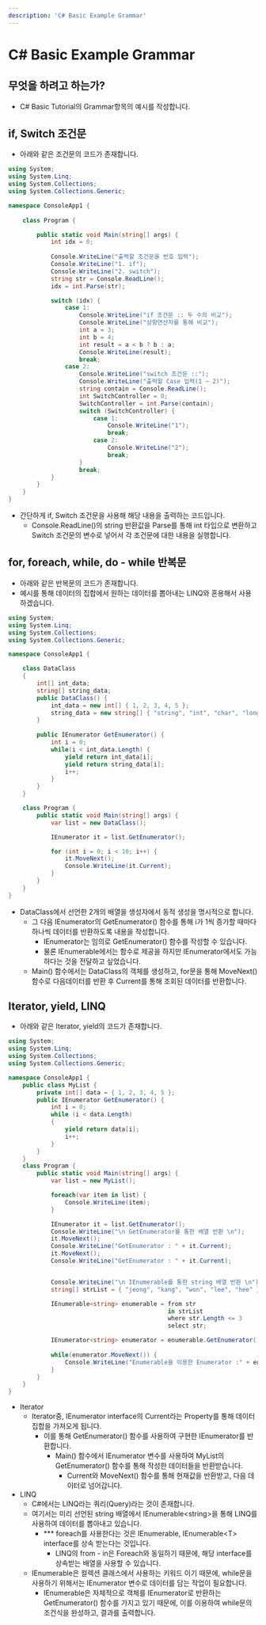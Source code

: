```yaml
---
description: 'C# Basic Example Grammar'
---
```


# C\# Basic Example Grammar

## 무엇을 하려고 하는가?

* C\# Basic Tutorial의 Grammar항목의 예시를 작성합니다.



## if, Switch 조건문

* 아래와 같은 조건문의 코드가 존재합니다.

```csharp
using System;
using System.Linq;
using System.Collections;
using System.Collections.Generic;

namespace ConsoleApp1 {
   
    class Program {

        public static void Main(string[] args) {
            int idx = 0;
            
            Console.WriteLine("출력할 조건문을 번호 입력");
            Console.WriteLine("1. if");
            Console.WriteLine("2. switch");
            string str = Console.ReadLine();
            idx = int.Parse(str);

            switch (idx) {
                case 1:
                    Console.WriteLine("if 조건문 :: 두 수의 비교");
                    Console.WriteLine("삼항연산자를 통해 비교");
                    int a = 3;
                    int b = 4;
                    int result = a < b ? b : a;
                    Console.WriteLine(result);
                    break;
                case 2:
                    Console.WriteLine("switch 조건문 ::");
                    Console.WriteLine("출력할 Case 입력(1 ~ 2)");
                    string contain = Console.ReadLine();
                    int SwitchController = 0;
                    SwitchController = int.Parse(contain);
                    switch (SwitchController) {
                        case 1:
                            Console.WriteLine("1");
                            break;
                        case 2:
                            Console.WriteLine("2");
                            break;
                    }
                    break;
            }
        }
    }
}

```

* 간단하게 if, Switch 조건문을 사용해 해당 내용을 출력하는 코드입니다.
  * Console.ReadLine\(\)의 string 반환값을 Parse를 통해 int 타입으로 변환하고 Switch 조건문의 변수로 넣어서 각 조건문에 대한 내용을 실행합니다.

## for, foreach, while, do - while 반복문

* 아래와 같은 반복문의 코드가 존재합니다.
* 예시를 통해 데이터의 집합에서 원하는 데이터를 뽑아내는 LINQ와 혼용해서 사용하겠습니다.

```csharp
using System;
using System.Linq;
using System.Collections;
using System.Collections.Generic;

namespace ConsoleApp1 {

    class DataClass
    {
        int[] int_data;
        string[] string_data;
        public DataClass() {
            int_data = new int[] { 1, 2, 3, 4, 5 };
            string_data = new string[] { "string", "int", "char", "long", "double" };
        }
        
        public IEnumerator GetEnumerator() {
            int i = 0;
            while(i < int_data.Length) {
                yield return int_data[i];
                yield return string_data[i];
                i++;
            }
        }
    }

    class Program {
        public static void Main(string[] args) {
            var list = new DataClass();

            IEnumerator it = list.GetEnumerator();

            for (int i = 0; i < 10; i++) {
                it.MoveNext();
                Console.WriteLine(it.Current);
            }
        }
    }
}

```

* DataClass에서 선언한 2개의 배열을 생성자에서 동적 생성을 명시적으로 합니다.
  * 그 다음 IEnumerator의 GetEnumerator\(\) 함수를 통해 i가 1씩 증가할 때마다 하나씩 데이터를 반환하도록 내용을 작성합니다.
    *  IEnumerator는 임의로 GetEnumerator\(\) 함수를 작성할 수 있습니다.
    * 물론 IEnumerable에서는 함수로 제공을 하지만 IEnumerator에서도 가능하다는 것을 전달하고 싶었습니다.
  * Main\(\) 함수에서는 DataClass의 객체를 생성하고, for문을 통해 MoveNext\(\) 함수로 다음데이터를 반환 후 Current를 통해 조회된 데이터를 반환합니다.



## Iterator, yield, LINQ

* 아래와 같은 Iterator, yield의 코드가 존재합니다.

```csharp
using System;
using System.Linq;
using System.Collections;
using System.Collections.Generic;

namespace ConsoleApp1 {
    public class MyList {
        private int[] data = { 1, 2, 3, 4, 5 };
        public IEnumerator GetEnumerator() {
            int i = 0;
            while (i < data.Length)
            {
                yield return data[i];
                i++;
            }    
        }
    }
    class Program {
        public static void Main(string[] args) {
            var list = new MyList();

            foreach(var item in list) {
                Console.WriteLine(item);
            }

            IEnumerator it = list.GetEnumerator();
            Console.WriteLine("\n GetEnumerator를 통한 배열 반환 \n");
            it.MoveNext();
            Console.WriteLine("GetEnumerator : " + it.Current);
            it.MoveNext();
            Console.WriteLine("GetEnumerator : " + it.Current);


            Console.WriteLine("\n IEnumerable를 통한 string 배열 반환 \n");
            string[] strList = { "jeong", "kang", "won", "lee", "hee" };

            IEnumerable<string> enumerable = from str 
                                             in strList
                                             where str.Length <= 3 
                                             select str;

            IEnumerator<string> enumerator = enumerable.GetEnumerator();
            
            while(enumerator.MoveNext()) {
                Console.WriteLine("Enumerable을 이용한 Enumerator :" + enumerator.Current);
            }
        }
    }
}

```

* Iterator
  * Iterator중, IEnumerator interface의 Current라는 Property를 통해 데이터 집합을 가져오게 됩니다.
    * 이를 통해 GetEnumerator\(\) 함수를 사용하여 구현한 IEnumerator를 반환합니다.
      * Main\(\) 함수에서 IEnumerator 변수를 사용하여 MyList의 GetEnumerator\(\) 함수를 통해 작성한 데이터들을 반환받습니다.
        * Current와 MoveNext\(\) 함수를 통해 현재값을 반환받고, 다음 데이터로 넘어갑니다.
* LINQ
  * C\#에서는 LINQ라는 쿼리\(Query\)라는 것이 존재합니다.
  * 여기서는 미리 선언된 string 배열에서 IEnumerable&lt;string&gt;을 통해 LINQ를 사용하여 데이터를 뽑아내고 있습니다.
    * \*\*\* foreach를 사용한다는 것은 IEnumerable, IEnumerable&lt;T&gt; interface를 상속 받는다는 것입니다.
      * LINQ의 from - in은 Foreach와 동일하기 때문에, 해당 interface를 상속받는 배열을 사용할 수 있습니다.
  * IEnumerable은 컬렉션 클래스에서 사용하는 키워드 이기 때문에, while문을 사용하기 위해서는 IEnumerator 변수로 데이터를 담는 작업이 필요합니다.
    * IEnumerable은 자체적으로 객체를 IEnumerator로 반환하는 GetEnumerator\(\) 함수를 가지고 있기 때문에, 이를 이용하여 while문의 조건식을 완성하고, 결과를 출력합니다.



